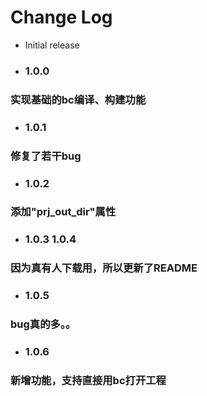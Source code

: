 # Change Log

- Initial release
- ### 1.0.0

### 实现基础的bc编译、构建功能

- ### 1.0.1

### 修复了若干bug

- ### 1.0.2

### 添加"prj_out_dir"属性

- ### 1.0.3 1.0.4

### 因为真有人下载用，所以更新了README

- ### 1.0.5

### bug真的多。。

- ### 1.0.6

### 新增功能，支持直接用bc打开工程